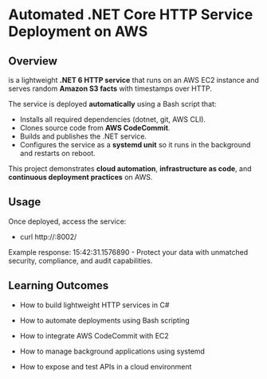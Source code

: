 # Automated .NET Core HTTP Service Deployment on AWS

## Overview

is a lightweight **.NET 6 HTTP service** that runs on an AWS EC2 instance and serves random **Amazon S3 facts** with timestamps over HTTP.

The service is deployed **automatically** using a Bash script that:

- Installs all required dependencies (dotnet, git, AWS CLI).
- Clones source code from **AWS CodeCommit**.
- Builds and publishes the .NET service.
- Configures the service as a **systemd unit** so it runs in the background and restarts on reboot.

This project demonstrates **cloud automation**, **infrastructure as code**, and **continuous deployment practices** on AWS.

## Usage

Once deployed, access the service:

- curl http://<EC2-IP>:8002/

Example response:
15:42:31.1576890 - Protect your data with unmatched security, compliance, and audit capabilities.

## Learning Outcomes

- How to build lightweight HTTP services in C#

- How to automate deployments using Bash scripting

- How to integrate AWS CodeCommit with EC2

- How to manage background applications using systemd

- How to expose and test APIs in a cloud environment
